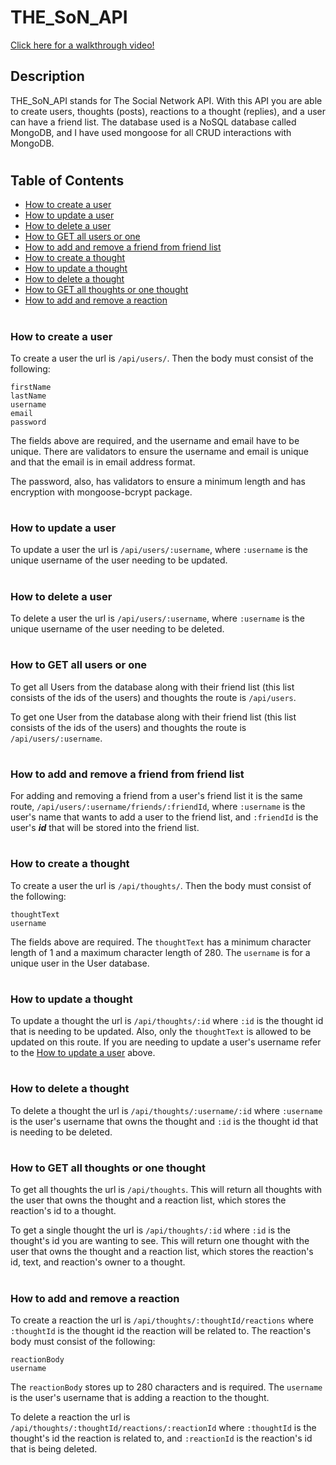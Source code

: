 # THE_SoN_API

[Click here for a walkthrough video!](https://www.youtube.com/watch?v=mss8h-YdLt0&t=1s&ab_channel=ZichKoding)

## Description

THE_SoN_API stands for The Social Network API. With this API you are able to create users, thoughts (posts), reactions to a thought (replies), and a user can have a friend list. The database used is a NoSQL database called MongoDB, and I have used mongoose for all CRUD interactions with MongoDB.
#

## Table of Contents

* [How to create a user](#How-to-create-a-user)
* [How to update a user](#How-to-update-a-user)
* [How to delete a user](#How-to-delete-a-user)
* [How to GET all users or one](#How-to-GET-all-users-or-one)
* [How to add and remove a friend from friend list](#How-to-add-and-remove-a-friend-from-friend-list)
* [How to create a thought](#How-to-create-a-thought)
* [How to update a thought](#How-to-update-a-thought)
* [How to delete a thought](#How-to-delete-a-thought)
* [How to GET all thoughts or one thought](#How-to-GET-all-thoughts-or-one-thought)
* [How to add and remove a reaction](#How-to-add-and-remove-a-reaction)

#

### **How to create a user**
 To create a user the url is `/api/users/`. Then the body must consist of the following:
 ```
 firstName
 lastName
 username
 email
 password
 ```
The fields above are required, and the username and email have to be unique. There are validators to ensure the username and email is unique and that the email is in email address format. 

The password, also, has validators to ensure a minimum length and has encryption with mongoose-bcrypt package. 
#

### **How to update a user**
To update a user the url is `/api/users/:username`, where `:username` is the unique username of the user needing to be updated.
#
### **How to delete a user**
To delete a user the url is `/api/users/:username`, where `:username` is the unique username of the user needing to be deleted.
#
### **How to GET all users or one**
To get all Users from the database along with their friend list (this list consists of the ids of the users) and thoughts the route is `/api/users`. 

To get one User from the database along with their friend list (this list consists of the ids of the users) and thoughts the route is `/api/users/:username`. 
#
### **How to add and remove a friend from friend list**
For adding and removing a friend from a user's friend list it is the same route, `/api/users/:username/friends/:friendId`, where `:username` is the user's name that wants to add a user to the friend list, and `:friendId` is the user's **_id_** that will be stored into the friend list.
#
### **How to create a thought**
 To create a user the url is `/api/thoughts/`. Then the body must consist of the following:
 ```
 thoughtText
 username
 ```
The fields above are required. The `thoughtText` has a minimum character length of 1 and a maximum character length of 280. The `username` is for a unique user in the User database. 
#
### **How to update a thought**
To update a thought the url is `/api/thoughts/:id` where `:id` is the thought id that is needing to be updated. Also, only the `thoughtText` is allowed to be updated on this route. If you are needing to update a user's username refer to the [How to update a user](#) above.
#
### **How to delete a thought**
To delete a thought the url is `/api/thoughts/:username/:id` where `:username` is the user's username that owns the thought and  `:id` is the thought id that is needing to be deleted. 
#
### **How to GET all thoughts or one thought**
To get all thoughts the url is `/api/thoughts`. This will return all thoughts with the user that owns the thought and a reaction list, which stores the reaction's id to a thought.

To get a single thought the url is `/api/thoughts/:id` where `:id` is the thought's id you are wanting to see. This will return one thought with the user that owns the thought and a reaction list, which stores the reaction's id, text, and reaction's owner to a thought.
#
### **How to add and remove a reaction**
To create a reaction the url is `/api/thoughts/:thoughtId/reactions` where `:thoughtId` is the thought id the reaction will be related to. The reaction's body must consist of the following:
```
reactionBody
username
```
The `reactionBody` stores up to 280 characters and is required. The `username` is the user's username that is adding a reaction to the thought. 

To delete a reaction the url is `/api/thoughts/:thoughtId/reactions/:reactionId` where `:thoughtId` is the thought's id the reaction is related to, and `:reactionId` is the reaction's id that is being deleted. 
